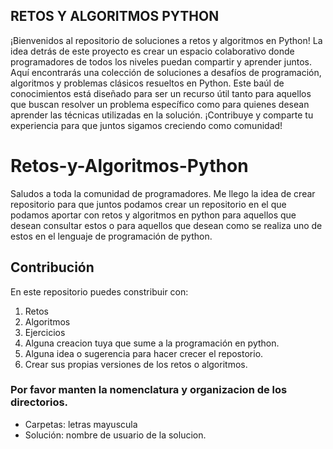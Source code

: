 ## RETOS Y ALGORITMOS PYTHON

¡Bienvenidos al repositorio de soluciones a retos y algoritmos en Python! La idea detrás de este proyecto es crear un espacio colaborativo donde programadores de todos los niveles puedan compartir y aprender juntos. Aquí encontrarás una colección de soluciones a desafíos de programación, algoritmos y problemas clásicos resueltos en Python. Este baúl de conocimientos está diseñado para ser un recurso útil tanto para aquellos que buscan resolver un problema específico como para quienes desean aprender las técnicas utilizadas en la solución. ¡Contribuye y comparte tu experiencia para que juntos sigamos creciendo como comunidad!

# Retos-y-Algoritmos-Python
Saludos a toda la comunidad de programadores. Me llego la idea de crear repositorio para que juntos podamos crear un repositorio en el que podamos aportar con retos y algoritmos en python para aquellos que desean consultar estos o para aquellos que desean como se realiza uno de estos en el lenguaje de programación de python.

## Contribución

En este repositorio puedes constribuir con:

1. Retos
2. Algoritmos
3. Ejercicios
4. Alguna creacion tuya que sume a la programación en python.
5. Alguna idea o sugerencia para hacer crecer el repostorio.
6. Crear sus propias versiones de los retos o algoritmos.


### Por favor manten la nomenclatura y organizacion de los directorios.
- Carpetas: letras mayuscula
- Solución: nombre de usuario de la solucion.
